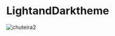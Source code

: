 # LightandDarktheme

![chuteira2](https://user-images.githubusercontent.com/109705197/192036567-aa938815-3791-4358-823c-21c945c885b3.png)

